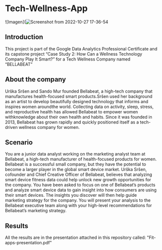 # Tech-Wellness-App

![Imagen](![Screenshot from 2022-10-27 17-36-54](https://user-images.githubusercontent.com/70659176/198334948-ccea0071-39df-4b1f-bc84-d55a63963604.png)



## **Introduction**
This project is part of the Google Data Analytics Professional Certificate and its capstone project “Case Study 2: How Can a Wellness Technology Company Play It Smart?” for a Tech Wellness Company named “BELLABEAT”

## **About the company**
Urška Sršen and Sando Mur founded Bellabeat, a high-tech company that manufactures health-focused smart products.Sršen used her background as an artist to develop beautifully designed technology that informs and inspires women aroundthe world. Collecting data on activity, sleep, stress, and reproductive health has allowed Bellabeat to empower women withknowledge about their own health and habits. Since it was founded in 2013, Bellabeat has grown rapidly and quickly positioned itself as a tech-driven wellness company for women.

## **Scenario**
You are a junior data analyst working on the marketing analyst team at Bellabeat, a high-tech manufacturer of health-focused products for women. Bellabeat is a successful small company, but they have the potential to become a larger player in the global smart device market. Urška Sršen, cofounder and Chief Creative Officer of Bellabeat, believes that analyzing smart device fitness data could help unlock new growth opportunities for the company. 
You have been asked to focus on one of Bellabeat’s products and analyze smart device data to gain insight into how consumers are using their smart devices. The insights you discover will then help guide marketing strategy for the company. You will present your analysis to the Bellabeat executive team along with your high-level recommendations for Bellabeat’s marketing strategy.

## **Results**
All the results are in the presentation attached in this repository called: "Fit-apps-presentation.pdf"
